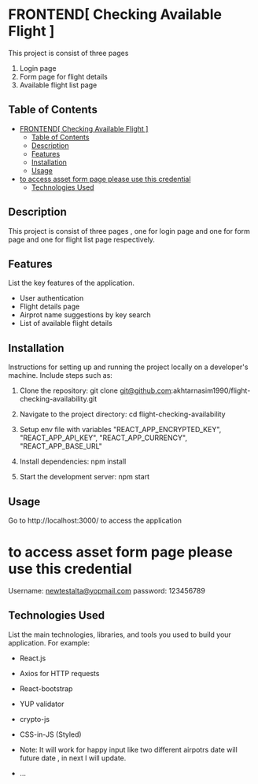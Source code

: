 # FRONTEND[ Checking Available Flight ]

This project is consist of three pages

1.  Login page
2.  Form page for flight details
3.  Available flight list page

## Table of Contents

- [FRONTEND\[ Checking Available Flight \]](#frontend-checking-available-flight-)
  - [Table of Contents](#table-of-contents)
  - [Description](#description)
  - [Features](#features)
  - [Installation](#installation)
  - [Usage](#usage)
- [to access asset form page please use this credential](#to-access-asset-form-page-please-use-this-credential)
  - [Technologies Used](#technologies-used)

## Description

This project is consist of three pages , one for login page and one for form page and one for flight list page respectively.

## Features

List the key features of the application.

- User authentication
- Flight details page
- Airprot name suggestions by key search
- List of available flight details

## Installation

Instructions for setting up and running the project locally on a developer's machine. Include steps such as:

1. Clone the repository: git clone git@github.com:akhtarnasim1990/flight-checking-availability.git

2. Navigate to the project directory: cd flight-checking-availability
3. Setup env file with variables "REACT_APP_ENCRYPTED_KEY", "REACT_APP_API_KEY", "REACT_APP_CURRENCY", "REACT_APP_BASE_URL"

4. Install dependencies: npm install

5. Start the development server: npm start

## Usage

Go to http://localhost:3000/ to access the application

# to access asset form page please use this credential

Username: newtestalta@yopmail.com
password: 123456789

## Technologies Used

List the main technologies, libraries, and tools you used to build your application. For example:

- React.js
- Axios for HTTP requests
- React-bootstrap
- YUP validator
- crypto-js
- CSS-in-JS (Styled)

- Note: It will work for happy input like two different airpotrs date will future date , in next I will update.
- ...
